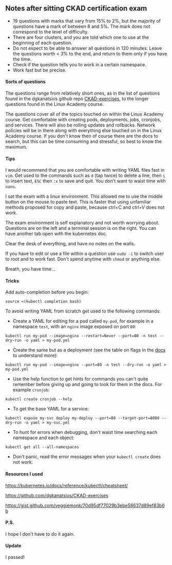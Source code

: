 ## Notes after sitting CKAD certification exam

* 19 questions with marks that vary from 15% to 2%, but the majority of questions have a mark of between 8 and 5%. The mark does not correspond to the level of difficulty.
* There are four clusters, and you are told which one to use at the beginning of each question.
* Do not expect to be able to answer all questions in 120 minutes. Leave the questions worth < 3% to the end, and return to them only if you have the time.
* Check if the question tells you to work in a certain namespace.
* Work fast but be precise.

#### Sorts of questions
The questions range from relatively short ones, as in the list of questions found in the dgkanatsios github repo [CKAD-exercises](https://github.com/dgkanatsios/CKAD-exercises), to the longer questions found in the Linux Academy course.

The questions cover all of the topics touched on within the Linux Academy course. Get comfortable with creating pods, deployments, jobs, cronjobs, and services. There will also be rolling updates and rollbacks. Network policies will be in there along with everything else touched on in the Linux Academy course. If you don't know then of course there are the docs to search, but this can be time consuming and stressful, so best to know the maximum.

#### Tips
 
 I would recommend that you are comfortable with writing YAML files fast in `vim`. Get used to the commands such as `d` (tap twice) to delete a line, then `i` to insert text, `ESC` then `:x` to save and quit. You don't want to waist time with `nano`.
 
 I sat the exam with a linux environment. This allowed me to use the middle button on the mouse to paste text. This is faster that using unfamiliar methods proposed for copy and paste, because ctrl+C and ctrl+V does not work.
 
 The exam environment is self explanatory and not worth worrying about. Questions are on the left and a terminal session is on the right. You can have another tab open with the kubernetes doc. 
 
 Clear the desk of everything, and have no notes on the walls.
 
 If you have to edit or use a file within a question use `sudo -i` to switch user to root and to work fast. Don't spend anytime with `chmod` or anything else.
 
 Breath, you have time...
 
 #### Tricks

Add auto-completion before you begin:
```
source <(kubectl completion bash)
```

To avoid writing YAML from scratch get used to the following commands:

* Create a YAML for editing for a pod called `my-pod`, for example in a namespace `test`, with an `nginx` image exposed on port `80`:
```
kubectl run my-pod --image=nginx --restart=Never --port=80 -n test --dry-run -o yaml > my-pod.yml
```
* Create the same but as a deployment (see the table on flags in the [docs](https://kubernetes.io/docs/reference/kubectl/conventions/) to understand more):
```
kubectl run my-pod --image=nginx --port=80 -n test --dry-run -o yaml > my-pod.yml
```
* Use the help function to get hints for commands you can't quite remember before giving up and going to look for them in the docs. For example `cronjob`:
```
kubectl create cronjob --help
```
* To get the base YAML for a service:
```
kubectl expose my-svc deploy my-deploy --port=80 --target-port=8080 --dry-run -o yaml > my-svc.yml
```
* To hunt for errors when debugging, don't waist time searching each namespace and each object:
```
kubectl get all --all-namespaces
```
* Don't panic, read the error messages when your `kubectl create` does not work.

#### Resources I used

https://kubernetes.io/docs/reference/kubectl/cheatsheet/

https://github.com/dgkanatsios/CKAD-exercises

https://gist.github.com/veggiemonk/70d95df77029b3ebe58637d89ef83b6b

#### P.S.

I hope I don't have to do it again.

#### Update

I passed!

